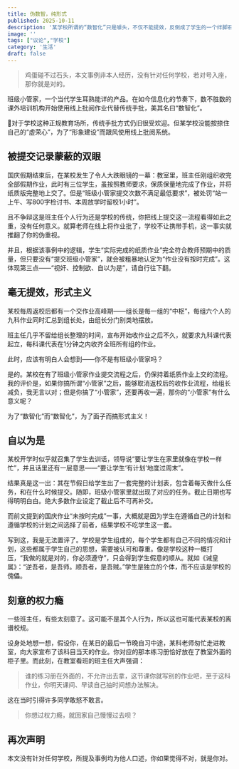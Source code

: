 ```yaml
---
title: 伪数智，纯形式
published: 2025-10-11
description: '某学校所谓的“数智化”只是噱头，不仅不能提效，反倒成了学生的一个绊脚石。'
image: ''
tags: ["议论","学校"]
category: '生活'
draft: false 
---
```


> 鸡蛋碰不过石头，本文事例非本人经历，没有针对任何学校，若对号入座，那你就是对的。

班级小管家，一个当代学生耳熟能详的产品。在如今信息化的节奏下，数不胜数的课外培训机构开始使用线上批阅作业代替传统手批，美其名曰“数智化”。

对于学校这种正规教育场所，传统手批方式仍旧很受欢迎。但某学校没能按捺住自己的“虚荣心”，为了“形象建设”而跟风使用线上批阅系统。

## 被提交记录蒙蔽的双眼

国庆假期结束后，在某校发生了令人大跌眼镜的一幕：教室里，班主任刚组织收完全部假期作业，此时有三位学生，虽按照教师要求，保质保量地完成了作业，并将纸质版完整地上交了。但是“班级小管家提交次数不满足最低要求”，被处罚“站一上午、写800字检讨书、本周放学时留校1小时”。

且不争辩这是班主任个人行为还是学校的传统，你把线上提交这一流程看得如此之重，没有任何意义。就算老师在线上将作业批了，学校不让携带手机，这一事实就推翻了你的伪重视。

并且，根据该事例中的逻辑，学生“实际完成的纸质作业”完全符合教师预期中的质量，但只要没有“提交班级小管家”，就会被粗暴地认定为“作业没有按时完成”。这体现第三点——“视奸、控制欲、自以为是”，请自行往下翻。

## 毫无提效，形式主义

某校每周返校后都有一个交作业高峰期——组长是每一组的“中枢”，每组六个人的九科作业同时汇总到组长处，由组长分门别类地摆放。

班主任几乎不留给组长整理的时间，宣布开始收作业之后不久，就要求九科课代表起立，每科课代表在1分钟之内收齐全班所有组的作业。

此时，应该有明白人会想到——你不是有班级小管家吗？

是的。某校在有了班级小管家作业提交流程之后，仍保持着纸质作业上交的流程。我的评价是，如果你搞所谓“小管家”之后，能够取消返校后的收作业流程，给组长减负，我无言以对；但是你搞了“小管家”，还要再收一遍，那你的“小管家”有什么意义呢？

为了“数智化”而“数智化”，为了面子而搞形式主义！

## 自以为是

某校开学时似乎就召集了学生去训话，领导说“要让学生在家里就像在学校一样忙”，并且话里还有一层意思——“要让学生‘有计划’地度过周末”。

结果真是这一出：其在节假日给学生出了一套完整的计划表，包含着每天做什么任务，和在什么时候提交。随即，班级小管家里就出现了对应的任务。截止日期也写得明明白白。绝大多数作业设定了截止后不可再补交。

而前文提到的国庆作业“未按时完成”一事，大概就是因为学生在遵循自己的计划和遵循学校的计划之间选择了前者，结果学校不吃学生这一套。

写到这，我是无法置评了。学校是学生组成的，每个学生都有自己不同的情况和计划，这些都属于学生自己的思想，需要被认可和尊重。像是学校这种一概打压，“我做的就是对的，你必须遵守”，只会得到学生假意的顺从。就如《诫皇属》：“逆吾者，是吾师。顺吾者，是吾贼。”学生是独立的个体，而不应该是学校的傀儡。

## 刻意的权力瘾

一些班主任，有些太刻意了。这可能不是其个人行为，所以这也可能代表某校的离谱校规。

设身处地想一想，假设你，在某日的最后一节晚自习中途，某科老师匆忙走进教室，向大家宣布了该科目当天的作业。你对应的那本练习册恰好放在了教室外面的柜子里。而此刻，在教室看班的班主任大声强调：

> 谁的练习册在外面的，不允许出去拿，这节课你就写别的作业吧，至于这科作业，你明天课间、早读自己抽时间想办法解决。

这在当时引得许多同学敢怒不敢言。

> 你想过权力瘾，就回家自己慢慢过去呗？

## 再次声明

本文没有针对任何学校，所提及事例均为他人口述，你如果觉得不对，就是你对。